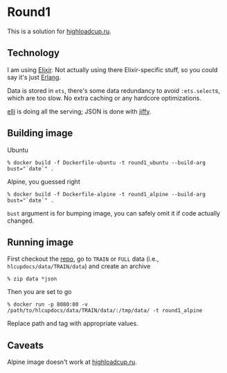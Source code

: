 # Round1

This is a solution for [highloadcup.ru](http://highloadcup.ru).

## Technology

I am using [Elixir](https://elixir-lang.ru). Not actually using there Elixir-specific stuff, so you could say it's just [Erlang](https://www.erlang.org/).

Data is stored in `ets`, there's some data redundancy to avoid `:ets.select`s, which are too slow. No extra caching or any hardcore optimizations.

[elli](https://github.com/knutin/elli) is doing all the serving; JSON is done with [jiffy](https://github.com/davisp/jiffy).

## Building image

Ubuntu

    % docker build -f Dockerfile-ubuntu -t round1_ubuntu --build-arg bust="`date`" .

Alpine, you guessed right

    % docker build -f Dockerfile-alpine -t round1_alpine --build-arg bust="`date`" .

`bust` argument is for bumping image, you can safely omit it if code actually changed.

## Running image

First checkout the [repo](https://github.com/sat2707/hlcupdocs), go to `TRAIN` or `FULL` data (i.e., `hlcupdocs/data/TRAIN/data`) and create an archive

    % zip data *json

Then you are set to go

    % docker run -p 8080:80 -v /path/to/hlcupdocs/data/TRAIN/data/:/tmp/data/ -t round1_alpine

Replace path and tag with appropriate values.

## Caveats

Alpine image doesn't work at [highloadcup.ru](http://highloadcup.ru).
